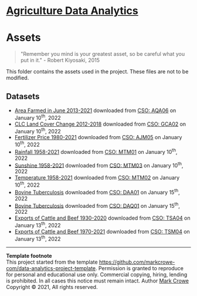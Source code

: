 # [Agriculture Data Analytics](./../../../)

# Assets

> "Remember you mind is your greatest asset, so be careful what you put in it." - Robert Kiyosaki, 2015  

This folder contains the assets used in the project. These files are not to be modified.

## Datasets

- [Area Farmed in June 2013-2021](cso-area-farmed-june-aqa06-2022-01Jan-10.csv) downloaded from [CSO: AQA06](https://data.cso.ie/table/AQA06) on January 10<sup>th</sup>, 2022
- [CLC Land Cover Change 2012-2018](cso-clc-land-cover-gca02-2022-01Jan-10.csv) downloaded from [CSO: GCA02](https://data.cso.ie/table/GCA02) on January 10<sup>th</sup>, 2022
- [Fertilizer Price 1980-2021](cso-fertilizers-ajm05-2022-01Jan-10.csv) downloaded from [CSO: AJM05](https://data.cso.ie/table/AJM05) on January 10<sup>th</sup>, 2022
- [Rainfall 1958-2021](cso-rainfall-mtm01-2022-01Jan-10.csv) downloaded from [CSO: MTM01](https://data.cso.ie/table/MTM01) on January 10<sup>th</sup>, 2022
- [Sunshine 1958-2021](cso-sunshine-mtm03-2022-01Jan-10.csv) downloaded from [CSO: MTM03](https://data.cso.ie/table/MTM03) on January 10<sup>th</sup>, 2022
- [Temperature 1958-2021](cso-temperature-mtm02-2022-01Jan-10.csv) downloaded from [CSO: MTM02](https://data.cso.ie/table/MTM02) on January 10<sup>th</sup>, 2022
- [Bovine Tuberculosis](cso-daa01-bovine-tuberculosis-2022-01-Jan-15.csv) downloaded from [CSO: DAA01](https://data.cso.ie/table/DAA01) on January 15<sup>th</sup>, 2022
- [Bovine Tuberculosis](cso-daq01-bovine-tuberculosis-2022-01-Jan-15.csv) downloaded from [CSO: DAQ01](https://data.cso.ie/table/DAQ01) on January 15<sup>th</sup>, 2022
- [Exports of Cattle and Beef 1930-2020](cso-tsa04-exports-of-cattle-and-beef-1930-2020-2022-01-Jan-13.csv) downloaded from [CSO: TSA04](https://data.cso.ie/table/TSA04) on January 13<sup>th</sup>, 2022
- [Exports of Cattle and Beef 1970-2021](cso-tsm04-exports-of-cattle-and-beef-1970-2021-2022-01-Jan-13.csv) downloaded from [CSO: TSM04](https://data.cso.ie/table/TSM04) on January 13<sup>th</sup>, 2022

---
**Template footnote**  
This project started from the template <https://github.com/markcrowe-com/data-analytics-project-template>. Permission is granted to reproduce for personal and educational use only. Commercial copying, hiring, lending is prohibited. In all cases this notice must remain intact. Author [Mark Crowe](https://github.com/markcrowe-com/) Copyright &copy; 2021, All rights reserved.